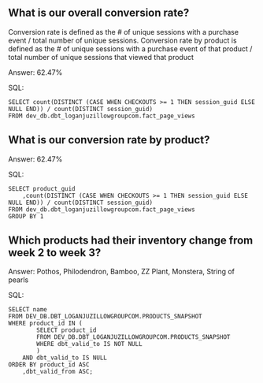 ## What is our overall conversion rate?

Conversion rate is defined as the # of unique sessions with a purchase event / total number of unique sessions. Conversion rate by product is defined as the # of unique sessions with a purchase event of that product / total number of unique sessions that viewed that product

Answer: 62.47%

SQL:

```
SELECT count(DISTINCT (CASE WHEN CHECKOUTS >= 1 THEN session_guid ELSE NULL END)) / count(DISTINCT session_guid)
FROM dev_db.dbt_loganjuzillowgroupcom.fact_page_views
```

## What is our conversion rate by product?

Answer: 62.47%

SQL:

```
SELECT product_guid
	,count(DISTINCT (CASE WHEN CHECKOUTS >= 1 THEN session_guid ELSE NULL END)) / count(DISTINCT session_guid)
FROM dev_db.dbt_loganjuzillowgroupcom.fact_page_views
GROUP BY 1
```

## Which products had their inventory change from week 2 to week 3? 

Answer: Pothos, Philodendron, Bamboo, ZZ Plant, Monstera, String of pearls

SQL:

```
SELECT name
FROM DEV_DB.DBT_LOGANJUZILLOWGROUPCOM.PRODUCTS_SNAPSHOT
WHERE product_id IN (
		SELECT product_id
		FROM DEV_DB.DBT_LOGANJUZILLOWGROUPCOM.PRODUCTS_SNAPSHOT
		WHERE dbt_valid_to IS NOT NULL
		)
	AND dbt_valid_to IS NULL
ORDER BY product_id ASC
	,dbt_valid_from ASC;
```

